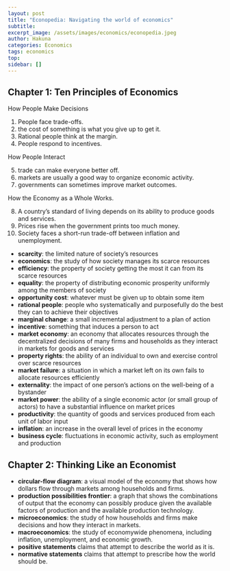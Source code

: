 ```yaml
---
layout: post
title: "Econopedia: Navigating the world of economics"
subtitle: 
excerpt_image: /assets/images/economics/econopedia.jpeg
author: Hakuna
categories: Economics
tags: economics
top: 
sidebar: []
---
```


## Chapter 1: Ten Principles of Economics

How People Make Decisions

1. People face trade-offs.
2. the cost of something is what you give up to get it.
3. Rational people think at the margin.
4. People respond to incentives.

How People Interact

5. trade can make everyone better off.
6. markets are usually a good way to organize economic activity.
7. governments can sometimes improve market outcomes.

How the Economy as a Whole Works.

8. A country’s standard of living depends on its ability to produce goods and services.
9. Prices rise when the government prints too much money.
10. Society faces a short-run trade-off between inflation and unemployment.

- **scarcity**: the limited nature of society’s resources
- **economics**: the study of how society manages its scarce resources
- **efficiency**: the property of society getting the most it can from its scarce resources
- **equality**: the property of distributing economic prosperity uniformly among the members of society
- **opportunity cost**: whatever must be given up to obtain some item
- **rational people**: people who systematically and purposefully do the best they can to achieve their objectives
- **marginal change**: a small incremental adjustment to a plan of action
- **incentive**: something that induces a person to act
- **market economy**: an economy that allocates resources through the decentralized decisions of many firms and households as they interact in markets for goods and services
- **property rights**: the ability of an individual to own and exercise control over scarce resources
- **market failure**: a situation in which a market left on its own fails to allocate resources efficiently
- **externality**: the impact of one person’s actions on the well-being of a bystander
- **market power**: the ability of a single economic actor (or small group of actors) to have a substantial influence on market prices
- **productivity**: the quantity of goods and services produced from each unit of labor input
- **inflation**: an increase in the overall level of prices in the economy
- **business cycle**: fluctuations in economic activity, such as employment and production

## Chapter 2: Thinking Like an Economist

- **circular-flow diagram**: a visual model of the economy that shows how dollars flow through markets among households and firms.
- **production possibilities frontier**: a graph that shows the combinations of output that the economy can possibly produce given the available factors of production and the available production technology.
- **microeconomics**: the study of how households and firms make decisions and how they interact in markets.
- **macroeconomics**: the study of economywide phenomena, including inflation, unemployment, and economic growth.
- **positive statements** claims that attempt to describe the world as it is.
- **normative statements** claims that attempt to prescribe how the world should be.
